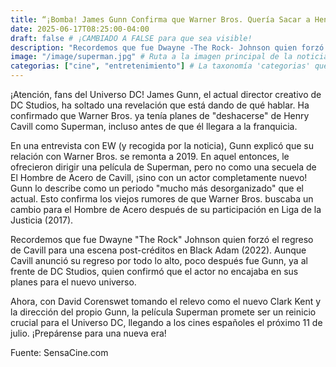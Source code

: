 ```yaml
---
title: “¡Bomba! James Gunn Confirma que Warner Bros. Quería Sacar a Henry Cavill de Superman Mucho Antes”
date: 2025-06-17T08:25:00-04:00
draft: false # ¡CAMBIADO A FALSE para que sea visible!
description: "Recordemos que fue Dwayne -The Rock- Johnson quien forzó el regreso de Cavill para una escena post-créditos en Black Adam (2022)."
image: "/image/superman.jpg" # Ruta a la imagen principal de la noticia
categorias: ["cine", "entretenimiento"] # La taxonomía 'categorias' que definimos en hugo.toml
---
```

¡Atención, fans del Universo DC! James Gunn, el actual director creativo de DC Studios, ha soltado una revelación que está dando de qué hablar. Ha confirmado que Warner Bros. ya tenía planes de "deshacerse" de Henry Cavill como Superman, incluso antes de que él llegara a la franquicia.

En una entrevista con EW (y recogida por la noticia), Gunn explicó que su relación con Warner Bros. se remonta a 2019. En aquel entonces, le ofrecieron dirigir una película de Superman, pero no como una secuela de El Hombre de Acero de Cavill, ¡sino con un actor completamente nuevo! Gunn lo describe como un periodo "mucho más desorganizado" que el actual. Esto confirma los viejos rumores de que Warner Bros. buscaba un cambio para el Hombre de Acero después de su participación en Liga de la Justicia (2017).

Recordemos que fue Dwayne "The Rock" Johnson quien forzó el regreso de Cavill para una escena post-créditos en Black Adam (2022). Aunque Cavill anunció su regreso por todo lo alto, poco después fue Gunn, ya al frente de DC Studios, quien confirmó que el actor no encajaba en sus planes para el nuevo universo.

Ahora, con David Corenswet tomando el relevo como el nuevo Clark Kent y la dirección del propio Gunn, la película Superman promete ser un reinicio crucial para el Universo DC, llegando a los cines españoles el próximo 11 de julio. ¡Prepárense para una nueva era!

Fuente: SensaCine.com 